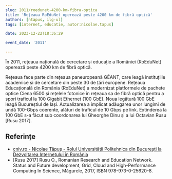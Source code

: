 ```yaml
---
slug: 2011/roedunet-4200-km-fibra-optica
title: 'Rețeaua RoEduNet operează peste 4200 km de fibră optică'
authors: [ntapus, ilg-ul]
tags: [internet, educatie, autor:nicolae.tapus]

date: 2023-12-22T18:36:29

event_date: '2011'

---
```


În 2011, rețeaua națională de cercetare și educație a României (RoEduNet)
operează peste 4200 km de fibră optică.

<!-- truncate -->

Rețeaua face parte din rețeaua paneuropeană GÉANT, care leagă instituțiile
academice și de cercetare din peste 30 de țări europene. Rețeaua Educațională
din România (RoEduNet) a modernizat platformele de pachete optice Ciena
6500 și rețelele fotonice în rețeaua sa de fibră optică pentru a spori
traficul la 100 Gigabit Ethernet (100 GbE). Noua legătură 100 GbE leagă
Bucureștiul de Iași. Actualizarea a implicat adăugarea unor lungimi de
undă 100-Gbps coerente, alături de traficul de 10 Gbps pe link.
Extinderea la 100 GbE s-a făcut sub coordonarea lui Gheorghe Dinu
și a lui Octavian Rusu [Rusu 2017].

## Referințe

- [cniv.ro - Nicolae Tăpuș - Rolul Universității Politehnica din București la Dezvoltarea Internetului în România](https://cniv.ro/documents/26/CNIV_Volum_Aniversar_2023_-_Versiune_Online_DPxioQg.pdf)
- [Rusu 2017] Rusu O., Romanian Research and Education Network.
Status and Future development, Grid, Cloud and High-Performance
Computing în Science, Măgurele, 2017, ISBN 978-973-0-25620-8.
